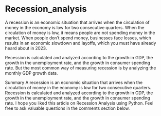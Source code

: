# Recession_analysis

A recession is an economic situation that arrives when the circulation of money in the economy is low for two consecutive quarters.
When the circulation of money is low, it means people are not spending money in the market. When people don’t spend money, businesses face losses,
which results in an economic slowdown and layoffs, which you must have already heard about in 2023.

Recession is calculated and analyzed according to the growth in GDP, the growth in the unemployment rate, and the growth in consumer spending rate. 
But the most common way of measuring recession is by analyzing the monthly GDP growth data.

Summary
A recession is an economic situation that arrives when the circulation of money in the economy is low for two consecutive quarters. 
Recession is calculated and analyzed according to the growth in GDP, the growth in the unemployment rate, and the growth in consumer spending rate.
I hope you liked this article on Recession Analysis using Python. Feel free to ask valuable questions in the comments section below.
